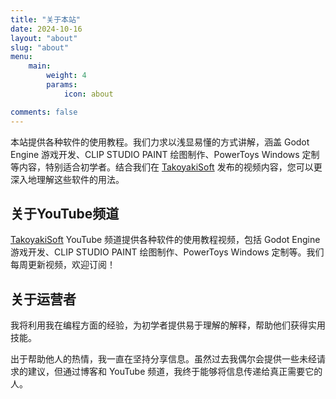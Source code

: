 ```yaml
---
title: "关于本站"
date: 2024-10-16
layout: "about"
slug: "about"
menu:
    main:
        weight: 4
        params: 
            icon: about

comments: false
---
```


本站提供各种软件的使用教程。我们力求以浅显易懂的方式讲解，涵盖 Godot Engine 游戏开发、CLIP STUDIO PAINT 绘图制作、PowerToys Windows 定制等内容，特别适合初学者。结合我们在 [TakoyakiSoft](https://www.youtube.com/@takoyaki-soft) 发布的视频内容，您可以更深入地理解这些软件的用法。

## 关于YouTube频道

[TakoyakiSoft](https://www.youtube.com/@takoyaki-soft) YouTube 频道提供各种软件的使用教程视频，包括 Godot Engine 游戏开发、CLIP STUDIO PAINT 绘图制作、PowerToys Windows 定制等。我们每周更新视频，欢迎订阅！

## 关于运营者

我将利用我在编程方面的经验，为初学者提供易于理解的解释，帮助他们获得实用技能。

出于帮助他人的热情，我一直在坚持分享信息。虽然过去我偶尔会提供一些未经请求的建议，但通过博客和 YouTube 频道，我终于能够将信息传递给真正需要它的人。

